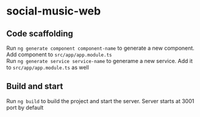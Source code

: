 # social-music-web


## Code scaffolding

Run `ng generate component component-name` to generate a new component. Add component to `src/app/app.module.ts`
<br />
Run `ng generate service service-name` to generame a new service. Add it to `src/app/app.module.ts` as well
## Build and start

Run `ng build` to build the project and start the server. Server starts at 3001 port by default

